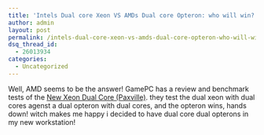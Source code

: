 ```yaml
---
title: 'Intels Dual core Xeon VS AMDs Dual core Opteron: who will win?'
author: admin
layout: post
permalink: /intels-dual-core-xeon-vs-amds-dual-core-opteron-who-will-win/
dsq_thread_id:
  - 26013934
categories:
  - Uncategorized
---
```

Well, AMD seems to be the answer! GamePC has a review and benchmark tests of the [New Xeon Dual Core (Paxville)][1]. they test the dual xeon with dual cores agenst a dual opteron with dual cores, and the opteron wins, hands down! witch makes me happy i decided to have dual core dual opterons in my new workstation!

 [1]: http://www.gamepc.com/labs/view_content.asp?id=paxville&page=1&cookie%5Ftest=1